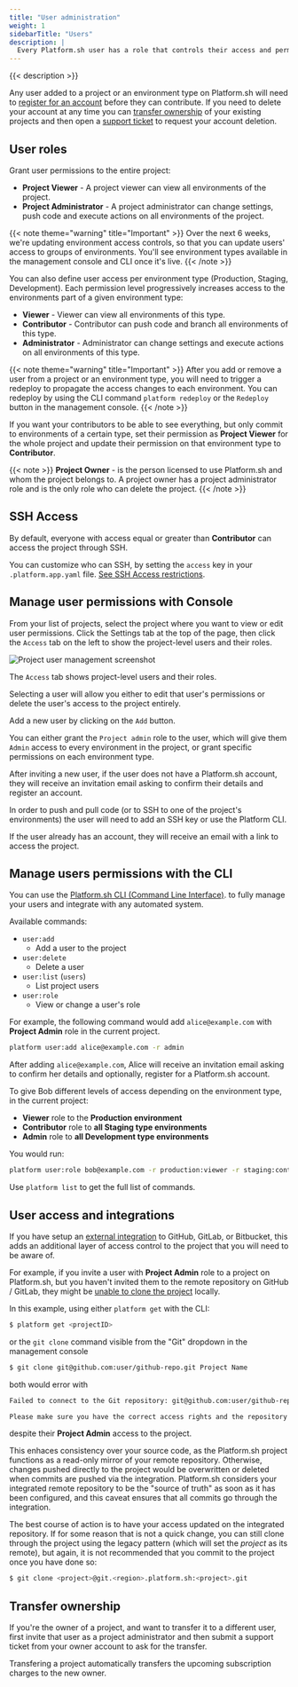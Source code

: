 ```yaml
---
title: "User administration"
weight: 1
sidebarTitle: "Users"
description: |
  Every Platform.sh user has a role that controls their access and permission levels. Different roles allow different levels of access to your applications, environments and projects. You can manage how users interact with your project and environments at Platform.sh
---
```


{{< description >}}

Any user added to a project or an environment type on Platform.sh will need to [register for an account](https://auth.api.platform.sh/register) before they can contribute. If you need to delete your account at any time you can [transfer ownership](/administration/users.md#transfer-ownership) of your existing projects and then open a [support ticket](/development/troubleshoot.md#deleting-your-platformsh-account) to request your account deletion.  

## User roles


Grant user permissions to the entire project:

* **Project Viewer** - A project viewer can view all environments of the project.
* **Project Administrator** - A project administrator can change settings, push code and execute actions on all environments of the project.

{{< note theme="warning" title="Important" >}}
Over the next 6 weeks, we're updating environment access controls, so that you can update users' access to groups of environments. You'll see environment types available in the management console and CLI once it's live. 
{{< /note >}}

You can also define user access per environment type (Production, Staging, Development). Each permission level progressively increases access to the environments part of a given environment type:

* **Viewer** - Viewer can view all environments of this type.
* **Contributor** - Contributor can push code and branch all environments of this type.
* **Administrator** - Administrator can change settings and execute actions on all environments of this type.


{{< note theme="warning" title="Important" >}}
After you add or remove a user from a project or an environment type, you will need to trigger a redeploy to propagate the access changes to each environment.
You can redeploy by using the CLI command `platform redeploy` or the `Redeploy` button in the management console. 
{{< /note >}}

If you want your contributors to be able to see everything, but only commit to environments of a certain type, set their permission as **Project Viewer** for the whole project and update their permission on that environment type to **Contributor**.

{{< note >}}
**Project Owner** - is the person licensed to use Platform.sh and whom the project belongs to. A project owner has a project administrator role and is the only role who can delete the project.
{{< /note >}}


## SSH Access

By default, everyone with access equal or greater than **Contributor** can access the project through SSH. 

You can customize who can SSH, by setting the `access` key in your `.platform.app.yaml` file. [See SSH Access restrictions](/configuration/app/access.md).

## Manage user permissions with Console

From your list of projects, select the project where you want to view or edit user permissions. Click the Settings tab at the top of the page, then click the `Access` tab on the left to show the project-level users and their roles.

![Project user management screenshot](/images/management-console/settings-project-access.png)

The `Access` tab shows project-level users and their roles.

Selecting a user will allow you either to edit that user's permissions or delete the user's access to the project entirely.

Add a new user by clicking on the `Add` button.

You can either grant the `Project admin` role to the user, which will give them `Admin` access to every environment in the project, or grant specific permissions on each environment type.

After inviting a new user, if the user does not have a Platform.sh account, they will receive an invitation email asking to confirm their details and register an account.

In order to push and pull code (or to SSH to one of the project's environments) the user will need to add an SSH key or use the Platform CLI.

If the user already has an account, they will receive an email with a link to access the project.

## Manage users permissions with the CLI

You can use the [Platform.sh CLI (Command Line Interface)](/development/cli/_index.md). to fully manage your users and integrate with any automated system.

Available commands:

* `user:add`
  * Add a user to the project
* `user:delete`
  * Delete a user
* `user:list` (`users`)
  * List project users
* `user:role`
  * View or change a user's role

For example, the following command would add `alice@example.com` with **Project Admin** role in the current project.

```bash
platform user:add alice@example.com -r admin
```

After adding `alice@example.com`, Alice will receive an invitation email asking to confirm her details and optionally, register for a Platform.sh account.

To give Bob different levels of access depending on the environment type, in the current project:
 
-  **Viewer** role to the **Production environment**
-  **Contributor** role to **all Staging type environments**
-  **Admin** role to **all Development type environments**

You would run:

```bash
platform user:role bob@example.com -r production:viewer -r staging:contributor -r development:admin
```

Use `platform list` to get the full list of commands.

## User access and integrations

If you have setup an [external integration](/integrations/source/_index.md) to GitHub, GitLab, or Bitbucket, this adds an additional layer of access control to the project that you will need to be aware of.

For example, if you invite a user with **Project Admin** role to a project on Platform.sh, but you haven't invited them to the remote repository on GitHub / GitLab, they might be [unable to clone the project](/administration/web/_index.md#git) locally.

In this example, using either `platform get` with the CLI:

```bash
$ platform get <projectID>

```

or the `git clone` command visible from the "Git" dropdown in the management console

```bash
$ git clone git@github.com:user/github-repo.git Project Name
```

both would error with

```bash
Failed to connect to the Git repository: git@github.com:user/github-repo.git

Please make sure you have the correct access rights and the repository exists.
```

despite their **Project Admin** access to the project.

This enhaces consistency over your source code, as the Platform.sh project functions as a read-only mirror of your remote repository. Otherwise, changes pushed directly to the project would be overwritten or deleted when commits are pushed via the integration. Platform.sh considers your integrated remote repository to be the "source of truth" as soon as it has been configured, and this caveat ensures that all commits go through the integration.

The best course of action is to have your access updated on the integrated repository. If for some reason that is not a quick change, you can still clone through the project using the legacy pattern (which will set the *project* as its remote), but again, it is not recommended that you commit to the project once you have done so:

```bash
$ git clone <project>@git.<region>.platform.sh:<project>.git
```

## Transfer ownership

If you're the owner of a project, and want to transfer it to a different user, first invite that user as a project administrator and then submit a support ticket from your owner account to ask for the transfer.

Transfering a project automatically transfers the upcoming subscription charges to the new owner.
